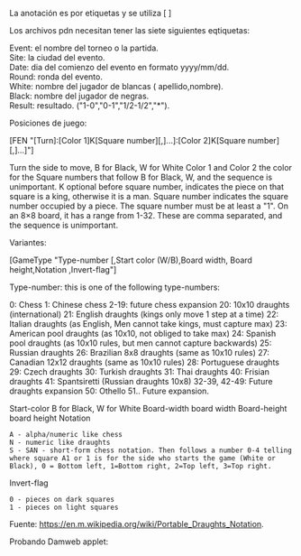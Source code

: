 La anotación es por etiquetas y se utiliza [ ] 
  
Los archivos pdn necesitan tener las siete siguientes eqtiquetas: 
 
Event: el nombre del torneo o la partida.  
Site: la ciudad del evento.  
Date: dia del comienzo del evento en formato yyyy/mm/dd.  
Round: ronda del evento.  
White: nombre del jugador de blancas ( apellido,nombre).  
Black: nombre del jugador de negras.  
Result: resultado. ("1-0","0-1","1/2-1/2","*").  

Posiciones de juego: 
  
[FEN "[Turn]:[Color 1]K[Square number][,]...]:[Color 2]K[Square number]
[,]...]"]

Turn
    the side to move, B for Black, W for White
Color 1 and Color 2
    the color for the Square numbers that follow B for Black, W, and the sequence is unimportant.
K
    optional before square number, indicates the piece on that square is a king, otherwise it is a man.
Square number
    indicates the square number occupied by a piece. The square number must be at least a "1". On an 8×8 board, it has a range from 1-32. These are comma separated, and the sequence is unimportant.
  
  
Variantes:  
 
[GameType "Type-number [,Start color (W/B),Board width, Board height,Notation ,Invert-flag"]  
  
  Type-number: this is one of the following type-numbers:

0: Chess
1: Chinese chess
2-19: future chess expansion
20: 10x10 draughts (international)
21: English draughts (kings only move 1 step at a time)
22: Italian draughts (as English, Men cannot take kings, must capture max)
23: American pool draughts (as 10x10, not obliged to take max)
24: Spanish pool  draughts (as 10x10 rules, but men cannot capture backwards)
25: Russian draughts
26: Brazilian 8x8  draughts (same as 10x10 rules)
27: Canadian 12x12  draughts (same as 10x10 rules)
28: Portuguese draughts
29: Czech draughts
30: Turkish draughts
31: Thai draughts
40: Frisian draughts
41: Spantsiretti (Russian draughts 10x8)
32-39, 42-49: Future draughts expansion
50: Othello
51..  Future expansion.

Start-color
    B for Black, W for White
Board-width
    board width
Board-height
    board height
Notation

    A - alpha/numeric like chess
    N - numeric like draughts
    S - SAN - short-form chess notation. Then follows a number 0-4 telling where square A1 or 1 is for the side who starts the game (White or Black), 0 = Bottom left, 1=Bottom right, 2=Top left, 3=Top right.

Invert-flag

    0 - pieces on dark squares
    1 - pieces on light squares


  
Fuente: https://en.m.wikipedia.org/wiki/Portable_Draughts_Notation.  


Probando Damweb applet:   
   
<APPLET CODEBASE = "http://www.damweb.nl/" CODE = "webdam.Viewer.class" NAME = "webdam" ARCHIVE ="webdam/Viewer.jar" WIDTH = 360 HEIGHT = 240 HSPACE = 0 VSPACE = 0 ALIGN = middle><PARAM NAME="options" VALUE="bgcolor: b0c0a0; notation:right"><PARAM NAME="notation" VALUE="3228172228171221312607122617122136311923342923343930202430191423373221273122182732211627413710144641111733292334402906113530142045402024301913333829051042381014443908124034141950440207484219232918122339330712332823323728091344390309383309143430172133292126433801074137111739340711302411163430273128231621302512182312178"></APPLET>
